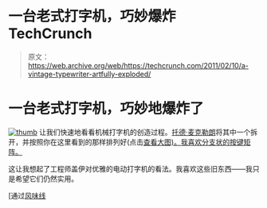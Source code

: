 # 一台老式打字机，巧妙爆炸 TechCrunch

> 原文：<https://web.archive.org/web/https://techcrunch.com/2011/02/10/a-vintage-typewriter-artfully-exploded/>

# 一台老式打字机，巧妙地爆炸了

[![](img/fd86e0102dd70bc3d163d4341b4c75f9.png "thumb")](https://web.archive.org/web/20221208224304/https://beta.techcrunch.com/wp-content/uploads/2011/02/typerwiter-mclellan.jpg) 让我们快速地看看机械打字机的创造过程。[托德·麦克勒朗](https://web.archive.org/web/20221208224304/http://www.toddmclellan.com/)将其中一个拆开，并按照你在这里看到的那样排列好(点击[查看大图)。我喜欢分支状的按键矩阵。](https://web.archive.org/web/20221208224304/https://beta.techcrunch.com/wp-content/uploads/2011/02/typerwiter-mclellan.jpg)

这让我想起了工程师盖伊对优雅的电动打字机的看法。我喜欢这些旧东西——我只是希望它们仍然实用。

[通过[风味线](https://web.archive.org/web/20221208224304/http://flavorwire.com/150414/pic-of-the-day-todd-mclellans-deconstructed-typewriter)